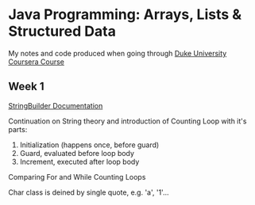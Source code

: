 # Java Programming: Arrays, Lists & Structured Data
My notes and code produced when going through [Duke University Coursera Course](https://www.coursera.org/learn/java-programming-arrays-lists-data/)

## Week 1
[StringBuilder Documentation](https://docs.oracle.com/en/java/javase/14/docs/api/java.base/java/lang/StringBuilder.html)

Continuation on String theory and introduction of Counting Loop with it's parts:
1. Initialization (happens once, before guard)
2. Guard, evaluated before loop body
3. Increment, executed after loop body

Comparing For and While Counting Loops

Char class is deined by single quote, e.g. 'a', '1'...

